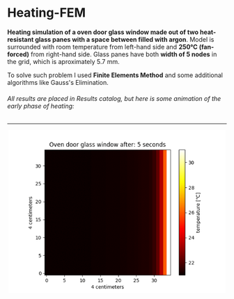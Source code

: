 # Heating-FEM

**Heating simulation of a oven door glass window made out of two heat-resistant glass panes with a space between filled with argon**. Model is surrounded with room temperature from left-hand side and **250℃ (fan-forced)** from right-hand side. Glass panes have both **width of 5 nodes** in the grid, which is aproximately 5.7 mm.

To solve such problem I used **Finite Elements Method** and some additional algorithms like Gauss's Elimination.

###### All results are placed in _Results_ catalog, but here is some animation of the early phase of heating:
---

<p align="center">
    <img src="https://raw.githubusercontent.com/maikelSoFly/Heating-FEM/master/Results/early_phase/early-phase-animation.gif" width="500"/>
</p>
